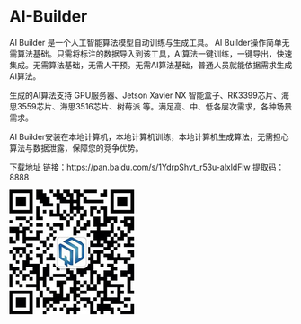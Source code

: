 # AI-Builder
AI Builder 是一个人工智能算法模型自动训练与生成工具。
AI Builder操作简单无需算法基础。只需将标注的数据导入到该工具，AI算法一键训练，一键导出，快速集成。无需算法基础，无需人干预。无需AI算法基础，普通人员就能依据需求生成AI算法。

生成的AI算法支持 GPU服务器、Jetson Xavier NX 智能盒子、RK3399芯片、海思3559芯片、海思3516芯片、树莓派 等。满足高、中、低各层次需求，各种场景需求。

AI Builder安装在本地计算机，本地计算机训练，本地计算机生成算法，无需担心算法与数据泄露，保障您的竞争优势。

下载地址
链接：https://pan.baidu.com/s/1YdrpShvt_r53u-alxldFlw 
提取码：8888 

![作者微信](kefu.jpg)  

